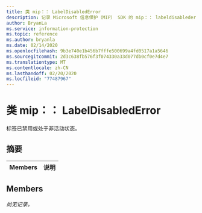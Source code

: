 ```yaml
---
title: 类 mip：： LabelDisabledError
description: 记录 Microsoft 信息保护（MIP） SDK 的 mip：： labeldisablederror 类。
author: BryanLa
ms.service: information-protection
ms.topic: reference
ms.author: bryanla
ms.date: 02/14/2020
ms.openlocfilehash: 9b3e740e1b456b7fffe500699a4fd0517a1a5646
ms.sourcegitcommit: 2d3c638fb576f3f074330a33d077db0cf0e7d4e7
ms.translationtype: MT
ms.contentlocale: zh-CN
ms.lasthandoff: 02/20/2020
ms.locfileid: "77487967"
---
```

# <a name="class-miplabeldisablederror"></a>类 mip：： LabelDisabledError 
标签已禁用或处于非活动状态。
  
## <a name="summary"></a>摘要
 Members                        | 说明                                
--------------------------------|---------------------------------------------
  
## <a name="members"></a>Members
_尚无记录。_
